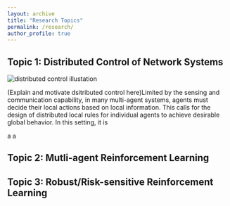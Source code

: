 ```yaml
---
layout: archive
title: "Research Topics"
permalink: /research/
author_profile: true
---
```


Topic 1: Distributed Control of Network Systems
----
![distributed control illustation](bio-photo-2.jpg) 

(Explain and motivate dsitributed control here)Limited by the sensing and communication capability, in many multi-agent systems, agents must decide their local actions based on local information. This calls for the design of distributed local rules for individual agents to achieve desirable global behavior.
In this setting, it is 

<span>a </span> <span>a </span> 




Topic 2: Mutli-agent Reinforcement Learning
----


Topic 3:  Robust/Risk-sensitive Reinforcement Learning
----

